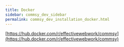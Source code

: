 ```yaml
---
title: Docker
sidebar: commsy_dev_sidebar
permalink: commsy_dev_installation_docker.html
---
```


[https://hub.docker.com/r/effectivewebwork/commsy](https://hub.docker.com/r/effectivewebwork/commsy)